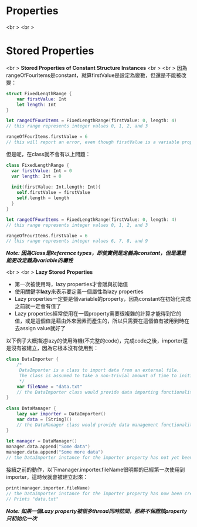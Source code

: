 # Properties
<br \>
<br \>

# Stored Properties
<br \>
**Stored Properties of Constant Structure Instances**
<br \>
<br \>
因為rangeOfFourItems是constant，就算firstValue是設定為變數，但還是不能被改變：
```swift
struct FixedLengthRange {
    var firstValue: Int
    let length: Int
}

let rangeOfFourItems = FixedLengthRange(firstValue: 0, length: 4)
// this range represents integer values 0, 1, 2, and 3

rangeOfFourItems.firstValue = 6
// this will report an error, even though firstValue is a variable property
```

但是呢，在class就不會有以上問題：
```swift
class FixedLengthRange {
  var firstValue: Int = 0
  var length: Int = 0
  
  init(firstValue: Int,length: Int){
    self.firstValue = firstValue
    self.length = length
  }
}

let rangeOfFourItems = FixedLengthRange(firstValue: 0, length: 4)
// this range represents integer values 0, 1, 2, and 3

rangeOfFourItems.firstValue = 6
// this range represents integer values 6, 7, 8, and 9
```
***Note: 因為Class是Reference types，即使實例是定義為constant，但是還是能更改定義為variable的屬性***

<br \>
<br \>
**Lazy Stored Properties**
* 第一次被使用時，lazy properties才會賦與初始值
* 使用關鍵字**lazy**來表示要定義一個屬性為lazy properties
* Lazy properties一定要是個variable的property，因為constant在初始化完成之前就一定會有值了
* Lazy properties經常使用在一個property需要很複雜的計算才能得到它的值，或是這個值是藉由外來因素而產生的，所以只需要在這個值有被用到時在去assign value就好了

以下例子大概描述lazy的使用時機(不完整的code)，完成code之後，importer還是沒有被建立，因為它根本沒有使用到：
```swift
class DataImporter {
    /*
     DataImporter is a class to import data from an external file.
     The class is assumed to take a non-trivial amount of time to initialize.
     */
    var fileName = "data.txt"
    // the DataImporter class would provide data importing functionality here
}
 
class DataManager {
    lazy var importer = DataImporter()
    var data = [String]()
    // the DataManager class would provide data management functionality here
}
 
let manager = DataManager()
manager.data.append("Some data")
manager.data.append("Some more data")
// the DataImporter instance for the importer property has not yet been created
```

接續之前的動作，以下manager.importer.fileName很明顯的已經第一次使用到importer，這時候就會被建立起來：
```swift
print(manager.importer.fileName)
// the DataImporter instance for the importer property has now been created
// Prints "data.txt"
```
***Note: 如果一個Lazy property被很多thread同時訪問，那將不保證該property只初始化一次***




